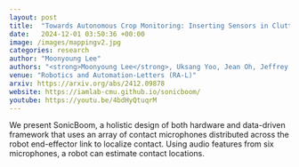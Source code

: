 ```yaml
---
layout: post
title:  "Towards Autonomous Crop Monitoring: Inserting Sensors in Cluttered Environments"
date:   2024-12-01 03:50:36 +00:00
image: /images/mappingv2.jpg
categories: research
author: "Moonyoung Lee"
authors: "<strong>Moonyoung Lee</strong>, Uksang Yoo, Jean Oh, Jeffrey Ichnowski, George Kantor, Oliver Kroemer"
venue: "Robotics and Automation-Letters (RA-L)"
arxiv: https://arxiv.org/abs/2412.09878
website: https://iamlab-cmu.github.io/sonicboom/
youtube: https://youtu.be/4bdHyQtuqrM
---
```

We present SonicBoom, a holistic design of both hardware and data-driven framework that uses an array of contact microphones distributed across the
robot end-effector link to localize contact. Using audio features from six microphones, a robot can estimate contact locations.
